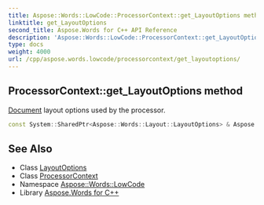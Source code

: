 ```yaml
---
title: Aspose::Words::LowCode::ProcessorContext::get_LayoutOptions method
linktitle: get_LayoutOptions
second_title: Aspose.Words for C++ API Reference
description: 'Aspose::Words::LowCode::ProcessorContext::get_LayoutOptions method. Document layout options used by the processor in C++.'
type: docs
weight: 4000
url: /cpp/aspose.words.lowcode/processorcontext/get_layoutoptions/
---
```

## ProcessorContext::get_LayoutOptions method


[Document](../../../aspose.words/document/) layout options used by the processor.

```cpp
const System::SharedPtr<Aspose::Words::Layout::LayoutOptions> & Aspose::Words::LowCode::ProcessorContext::get_LayoutOptions() const
```

## See Also

* Class [LayoutOptions](../../../aspose.words.layout/layoutoptions/)
* Class [ProcessorContext](../)
* Namespace [Aspose::Words::LowCode](../../)
* Library [Aspose.Words for C++](../../../)
